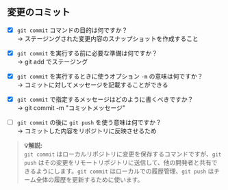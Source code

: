 ## 変更のコミット
- [x] `git commit` コマンドの目的は何ですか？  
→ ステージングされた変更内容のスナップショットを作成すること

- [x] `git commit` を実行する前に必要な準備は何ですか？  
→ git add でステージング

- [x] `git commit` を実行するときに使うオプション `-m` の意味は何ですか？  
→ コミットに対してメッセージを記載することができる

- [x] `git commit` で指定するメッセージはどのように書くべきですか？  
→ git commit -m "コミットメッセージ"

- [ ] `git commit` の後に `git push` を使う意味は何ですか？  
→ コミットした内容をリポジトリに反映させるため  

> **💡解説:**  
> `git commit` はローカルリポジトリに変更を保存するコマンドですが、`git push` はその変更をリモートリポジトリに送信して、他の開発者と共有できるようにします。`git commit` はローカルでの履歴管理、`git push` はチーム全体の履歴を更新するために使います。
